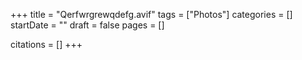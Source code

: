 +++
title = "Qerfwrgrewqdefg.avif"
tags = ["Photos"]
categories = []
startDate = ""
draft = false
pages = []

citations = []
+++
